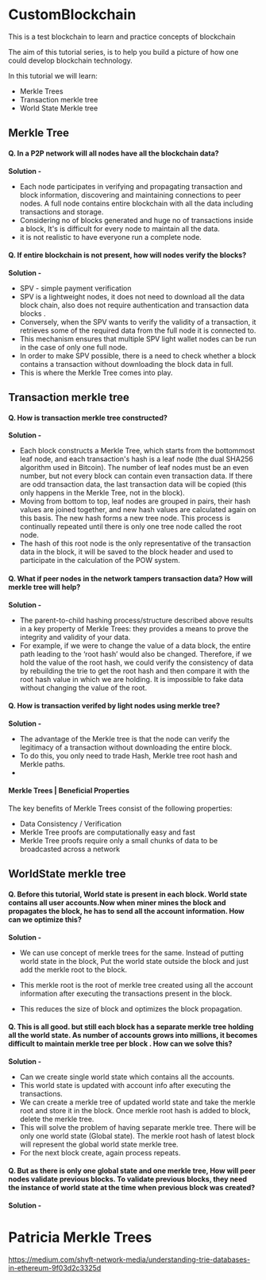 
# CustomBlockchain

This is a test blockchain to learn and practice concepts of blockchain

The aim of this tutorial series, is to help you build a picture of how one could develop blockchain technology.

In this tutorial we will learn:

- Merkle Trees
- Transaction merkle tree
- World State Merkle tree

  
## Merkle Tree

#### Q. In a P2P network will all nodes have all the blockchain data?
**Solution -** 
 - Each node participates in verifying and propagating transaction and block information, discovering and maintaining connections to peer nodes. A full node contains entire blockchain with all the data including transactions and storage.
 - Considering no of blocks generated and huge no of transactions inside a block, It's is difficult for every node to maintain all the data.
 - it is not realistic to have everyone run a complete node. 
 
    
#### Q. If entire blockchain is not present, how will nodes verify the blocks?
**Solution -** 
- SPV - simple payment verification
-  SPV is a lightweight nodes, it does not need to download all the data block chain, also does not require authentication and transaction data blocks . 
- Conversely, when the SPV wants to verify the validity of a transaction, it retrieves some of the required data from the full node it is connected to. 
- This mechanism ensures that multiple SPV light wallet nodes can be run in the case of only one full node.
- In order to make SPV possible, there is a need to check whether a block contains a transaction without downloading the block data in full. 
- This is where the Merkle Tree comes into play.


## Transaction merkle tree
#### Q. How is transaction merkle tree constructed? 
**Solution -** 
- Each block constructs a Merkle Tree, which starts from the bottommost leaf node, and each transaction's hash is a leaf node (the dual SHA256 algorithm used in Bitcoin). The number of leaf nodes must be an even number, but not every block can contain even transaction data. If there are odd transaction data, the last transaction data will be copied (this only happens in the Merkle Tree, not in the block).
- Moving from bottom to top, leaf nodes are grouped in pairs, their hash values ​​are joined together, and new hash values ​​are calculated again on this basis. The new hash forms a new tree node. This process is continually repeated until there is only one tree node called the root node. 
- The hash of this root node is the only representative of the transaction data in the block, it will be saved to the block header and used to participate in the calculation of the POW system.

#### Q. What if peer nodes in the network tampers transaction data? How will merkle tree will help? 
**Solution -** 
- The parent-to-child hashing process/structure described above results in a key property of Merkle Trees: they provides a means to prove the integrity and validity of your data.
- For example, if we were to change the value of a data block, the entire path leading to the ‘root hash’ would also be changed. Therefore, if we hold the value of the root hash, we could verify the consistency of data by rebuilding the trie to get the root hash and then compare it with the root hash value in which we are holding. It is impossible to fake data without changing the value of the root.

#### Q. How is transaction verifed by light nodes using merkle tree? 
**Solution -** 
- The advantage of the Merkle tree is that the node can verify the legitimacy of a transaction without downloading the entire block. 
- To do this, you only need to trade Hash, Merkle tree root hash and Merkle paths.
- 
#### Merkle Trees | Beneficial Properties
The key benefits of Merkle Trees consist of the following properties:
- Data Consistency / Verification
- Merkle Tree proofs are computationally easy and fast
- Merkle Tree proofs require only a small chunks of data to be broadcasted across a network



## WorldState merkle tree
#### Q. Before this tutorial, World state is present in each block. World state contains all user accounts.Now when miner mines the block and propagates the block, he has to send all the account information. How can we optimize this?

**Solution -** 
- We can use concept of merkle trees for the same. Instead of putting world state in the block, Put the world state outside the block and just add the merkle root to the block. 

- This merkle root is the root of merkle tree created using all the account information after executing the transactions present in the block.

- This reduces the size of block and optimizes the block propagation.

 #### Q. This is all good. but still each block has a separate merkle tree holding all the world state. As number of accounts grows into millions, it becomes difficult to maintain merkle tree per block . How can we solve this?
 **Solution -** 

- Can we create single world state which contains all the accounts.
- This world state is updated with account info after executing the transactions. 
- We can create a merkle tree of updated world state and  take the merkle root and store it in the block. Once merkle root hash is added to block, delete the merkle tree. 
- This will solve the problem of having separate merkle tree. There will be only one world state (Global state). The merkle root hash of latest block will represent the global world state merkle tree.
- For the next block create, again process repeats.


 #### Q. But as there is only one global state and one merkle tree, How will peer nodes validate previous blocks. To validate previous blocks, they need the instance of world state at the time when previous block was created?
 **Solution -** 

# Patricia Merkle Trees
https://medium.com/shyft-network-media/understanding-trie-databases-in-ethereum-9f03d2c3325d













